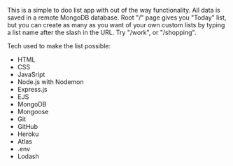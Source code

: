 This is a simple to doo list app with out of the way functionality. All data is saved in a remote MongoDB database.
Root "/" page gives you "Today" list, but you can create as many as you want of your own custom lists by typing a list name after the slash in the URL.
Try "/work", or "/shopping".

Tech used to make the list possible:
<ul>
  <li>HTML</li>
  <li>CSS</li>
  <li>JavaSript</li>
  <li>Node.js with Nodemon</li>
  <li>Express.js</li>
  <li>EJS</li>
  <li>MongoDB</li>
  <li>Mongoose</li>
  <li>Git</li>
  <li>GitHub</li>
  <li>Heroku</li>
  <li>Atlas</li>
  <li>.env</li>
  <li>Lodash</li>
</ul>
